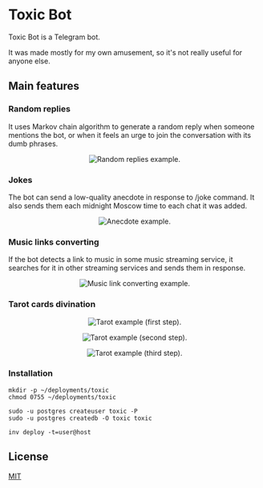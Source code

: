 # Toxic Bot

Toxic Bot is a Telegram bot.

It was made mostly for my own amusement, so it's not really useful
for anyone else.


## Main features

### Random replies

It uses Markov chain algorithm to generate a random reply when someone 
mentions the bot, or when it feels an urge to join the conversation with
its dumb phrases.

<p align="center"><img alt="Random replies example." src="./docs/img/chain.png" /></p>


### Jokes

The bot can send a low-quality anecdote in response to /joke command.
It also sends them each midnight Moscow time to each chat it was added.

<p align="center"><img alt="Anecdote example." src="./docs/img/anecdote.png" /></p>


### Music links converting

If the bot detects a link to music in some music streaming service, it searches
for it in other streaming services and sends them in response.

<p align="center"><img alt="Music link converting example." src="./docs/img/streaming.png" /></p>


### Tarot cards divination

<p align="center"><img alt="Tarot example (first step)." src="./docs/img/taro-1.png" /></p>
<p align="center"><img alt="Tarot example (second step)." src="./docs/img/taro-2.png" /></p>
<p align="center"><img alt="Tarot example (third step)." src="./docs/img/taro-3.png" /></p>


### Installation

```shell
mkdir -p ~/deployments/toxic
chmod 0755 ~/deployments/toxic

sudo -u postgres createuser toxic -P
sudo -u postgres createdb -O toxic toxic

inv deploy -t=user@host
```


## License

[MIT](https://choosealicense.com/licenses/mit/)
